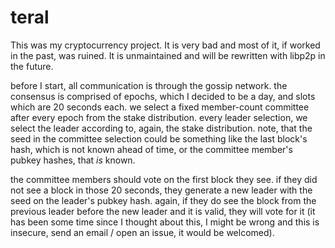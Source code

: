 # teral
This was my cryptocurrency project. It is very bad and most of it, if worked in the past, was ruined. It is unmaintained and will be rewritten with libp2p in the future.

before I start, all communication is through the gossip network.
the consensus is comprised of epochs, which I decided to be a day, and slots which are 20 seconds each. we select a fixed member-count committee after every epoch from the stake distribution. every leader selection, we select the leader according to, again, the stake distribution.
note, that the seed in the committee selection could be something like the last block's hash, which is not known ahead of time, or the committee member's pubkey hashes, that _is_ known.

the committee members should vote on the first block they see. if they did not see a block in those 20 seconds, they generate a new leader with the seed on the leader's pubkey hash. again, if they do see the block from the previous leader before the new leader and it is valid, they will vote for it (it has been some time since I thought about this, I might be wrong and this is insecure, send an email / open an issue, it would be welcomed). 
